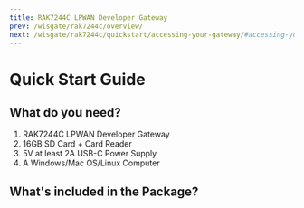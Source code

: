 ```yaml
---
title: RAK7244C LPWAN Developer Gateway
prev: /wisgate/rak7244c/overview/
next: /wisgate/rak7244c/quickstart/accessing-your-gateway/#accessing-your-gateway
---
```


# Quick Start Guide

<rk-img
  src="/assets/images/quick-start-guide/rak7244c/quick-start-guide/fendmvbfrguhtcxjnewh.jpg"
  width="90%"
  figure-number="1"
  caption="RAK7244C Product Overview"
/>

## What do you need?

1. RAK7244C LPWAN Developer Gateway
2. 16GB SD Card + Card Reader
3. 5V at least 2A USB-C Power Supply
4. A Windows/Mac OS/Linux Computer

## What's included in the Package?

<rk-img
  src="/assets/images/quick-start-guide/rak7244c/quick-start-guide/package.png"
  width="100%"
  figure-number="2"
  caption="RAK7244C Package Contents"
/>
